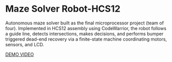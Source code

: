 # Maze Solver Robot-HCS12

Autonomous maze solver built as the final microprocessor project (team of four). Implemented in HCS12 assembly using CodeWarrior, the robot follows a guide line, detects intersections, makes decisions, and performs bumper triggered dead-end recovery via a finite-state machine coordinating motors, sensors, and LCD.


[DEMO VIDEO](https://youtube.com/shorts/TwVpxZ3si1k?si=dQ2gVkAdc3Tlkkrw)

